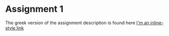 # Assignment 1
The greek version of the assignment description is found here [I'm an inline-style link](https://github.com/dmst-algorithms-course/assignment-2019-1/blob/master/assignment_2019_1.ipynb)
